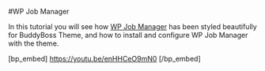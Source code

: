 #WP Job Manager

In this tutorial you will see how [WP Job Manager](https://wpjobmanager.com/) has been styled beautifully for BuddyBoss Theme, and how to install and configure WP Job Manager with the theme.

[bp_embed] https://youtu.be/enHHCeO9mN0 [/bp_embed]